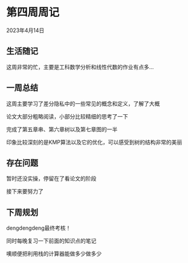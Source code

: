 # 第四周周记

2023年4月14日

## 生活随记

这周非常的忙，主要是工科数学分析和线性代数的作业有点多...

## 一周总结

这周主要学习了差分隐私中的一些常见的概念和定义，了解了大概

论文大部分粗略阅读，小部分比较精细的思考了一下

完成了第五章串、第六章树以及第七章图的一半

印象比较深刻的是KMP算法以及它的优化，可以感受到树的结构非常的美丽

## 存在问题

暂时还没实操，停留在了看论文的阶段

接下来要努力了

## 下周规划

dengdengdeng最终考核！

同时每晚复习一下前面的知识点的笔记

噢顺便把利用栈的计算器能做多少做多少